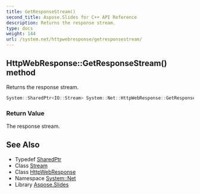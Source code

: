 ```yaml
---
title: GetResponseStream()
second_title: Aspose.Slides for C++ API Reference
description: Returns the response stream.
type: docs
weight: 144
url: /system.net/httpwebresponse/getresponsestream/
---
```

## HttpWebResponse::GetResponseStream() method


Returns the response stream.

```cpp
System::SharedPtr<IO::Stream> System::Net::HttpWebResponse::GetResponseStream() override
```


### Return Value

The response stream.

## See Also

* Typedef [SharedPtr](../../../system/sharedptr/)
* Class [Stream](../../../system.io/stream/)
* Class [HttpWebResponse](../)
* Namespace [System::Net](../../)
* Library [Aspose.Slides](../../../)